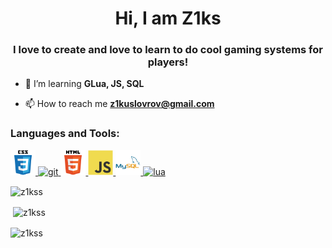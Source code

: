<h1 align="center">Hi, I am Z1ks</h1>
<h3 align="center">I love to create and love to learn to do cool gaming systems for players!</h3>

- 🌱 I’m learning **GLua, JS, SQL**

- 📫 How to reach me **z1kuslovrov@gmail.com**

<h3 align="left">Languages and Tools:</h3>
<p align="left"> <a href="https://www.w3schools.com/css/" target="_blank" rel="noreferrer"> <img src="https://raw.githubusercontent.com/devicons/devicon/master/icons/css3/css3-original-wordmark.svg" alt="css3" width="40" height="40"/> </a> <a href="https://git-scm.com/" target="_blank" rel="noreferrer"> <img src="https://www.vectorlogo.zone/logos/git-scm/git-scm-icon.svg" alt="git" width="40" height="40"/> </a> <a href="https://www.w3.org/html/" target="_blank" rel="noreferrer"> <img src="https://raw.githubusercontent.com/devicons/devicon/master/icons/html5/html5-original-wordmark.svg" alt="html5" width="40" height="40"/> </a> <a href="https://developer.mozilla.org/en-US/docs/Web/JavaScript" target="_blank" rel="noreferrer"> <img src="https://raw.githubusercontent.com/devicons/devicon/master/icons/javascript/javascript-original.svg" alt="javascript" width="40" height="40"/> </a> <a href="https://www.mysql.com/" target="_blank" rel="noreferrer"> <img src="https://raw.githubusercontent.com/devicons/devicon/master/icons/mysql/mysql-original-wordmark.svg" alt="mysql" width="40" height="40"/> </a> <a href="https://www.lua.org/" target="_blank" rel="noreferrer"> <img src="raw.githubusercontent.com/github/explore/80688e429a7d4ef2fca1e82350fe8e3517d3494d/topics/lua/lua.png" alt="lua" width="40" height="40"/> </a></p>

<p><img align="center" src="https://github-readme-stats.vercel.app/api/top-langs?username=z1kss&show_icons=true&theme=dark&locale=en&layout=compact" alt="z1kss" /></p>

<p>&nbsp;<img align="center" src="https://github-readme-stats.vercel.app/api?username=z1kss&show_icons=true&theme=dark&locale=en" alt="z1kss" /></p>

<p><img align="center" src="https://github-readme-streak-stats.herokuapp.com/?user=z1kss&theme=dark" alt="z1kss" /></p>